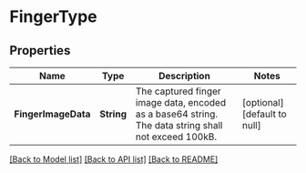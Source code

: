 # FingerType
## Properties

| Name | Type | Description | Notes |
|------------ | ------------- | ------------- | -------------|
| **FingerImageData** | **String** | The captured finger image data, encoded as a base64 string. The data string shall not exceed 100kB. | [optional] [default to null] |

[[Back to Model list]](../README.md#documentation-for-models) [[Back to API list]](../README.md#documentation-for-api-endpoints) [[Back to README]](../README.md)

